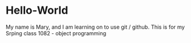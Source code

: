 # Hello-World
My name is Mary, and I am learning on to use git / github.
This is for my Srping class 1082 - object programming
